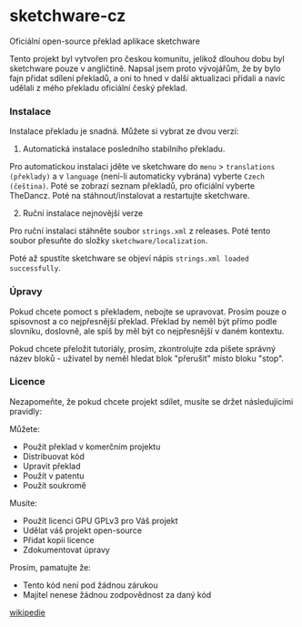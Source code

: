 # sketchware-cz
Oficiální open-source překlad aplikace sketchware

Tento projekt byl vytvořen pro českou komunitu, jelikož dlouhou dobu byl sketchware pouze v angličtině. 
Napsal jsem proto vývojářům, že by bylo fajn přidat sdílení překladů, a oni to hned v další aktualizaci přidali a navíc udělali z mého překladu oficiální český překlad.
### Instalace
Instalace překladu je snadná. Můžete si vybrat ze dvou verzí:
1. Automatická instalace posledního stabilního překladu.

Pro automatickou instalaci jděte ve sketchware do `menu` > `translations (překlady)`  a v `language` (není-li automaticky vybrána) vyberte `Czech (čeština)`. Poté se zobrazí seznam překladů, pro oficiální vyberte TheDancz. Poté na stáhnout/instalovat a restartujte sketchware.

2. Ruční instalace nejnovější verze

Pro ruční instalaci stáhněte soubor `strings.xml` z releases. Poté tento soubor přesuňte do složky `sketchware/localization`.

Poté až spustíte sketchware se objeví nápis `strings.xml loaded successfully`.

### Úpravy
Pokud chcete pomoct s překladem, nebojte se upravovat. Prosím pouze o spisovnost a co nejpřesnější překlad. Překlad by neměl být přímo podle slovníku, doslovně, ale spíš by měl být co nejpřesnější v daném kontextu. 

Pokud chcete přeložit tutoriály, prosím, zkontrolujte zda píšete správný název bloků - uživatel by neměl hledat blok "přerušit" místo bloku "stop".

### Licence
Nezapomeňte, že pokud chcete projekt sdílet, musíte se držet následujícími pravidly:

Můžete:
- Použít překlad v komerčním projektu
- Distribuovat kód
- Upravit překlad
- Použít v patentu
- Použít soukromě

Musíte:
- Použít licenci GPU GPLv3 pro Váš projekt
- Udělat váš projekt open-source
- Přidat kopii licence
- Zdokumentovat úpravy

Prosím, pamatujte že:
- Tento kód není pod žádnou zárukou
- Majitel nenese žádnou zodpovědnost za daný kód

[wikipedie](https://cs.wikipedia.org/wiki/GNU_General_Public_License)
